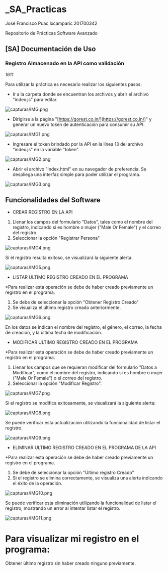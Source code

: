 # _SA_Practicas

José Francisco Puac Ixcamparic
201700342

Repositorio de Prácticas Software Avanzado

## [SA] Documentación de Uso

### Registro Almacenado en la API como validación

*1611*

Para utilizar la práctica es necesario realizar los siguientes pasos:

- Ir a la carpeta donde se encuentran los archivos y abrir el archivo "index.js" para editar.

![capturas/IMG.png](capturas/IMG.png)

- Dirigirse a la página "[https://gorest.co.in/](https://gorest.co.in/)" y generar un nuevo token de autenticación para consumir su API.

![capturas/IMG1.png](capturas/IMG1.png)

- Ingresare el token brindado por la API en la línea 13 del archivo "index.js" en la variable "token".

![capturas/IMG2.png](capturas/IMG2.png)

- Abrir el archivo "index.html" en su navegador de preferencia. Se despliega una interfaz simple para poder utilizar el programa.

![capturas/IMG3.png](capturas/IMG3.png)

## Funcionalidades del Software

- CREAR REGISTRO EN LA API
1. Llenar los campos del formulario "Datos", tales como el nombre del registro, indicando si es hombre o mujer ("Male Or Female") y el correo del registro.
2. Seleccionar la opción "Registrar Persona"

![capturas/IMG4.png](capturas/IMG4.png)

Si el registro resulta exitoso, se visualizará la siguiente alerta:

![capturas/IMG5.png](capturas/IMG5.png)

- LISTAR ULTIMO REGISTRO CREADO EN EL PROGRAMA

*Para realizar esta operación se debe de haber creado previamente un registro en el programa.

1. Se debe de seleccionar la opción "Obtener Registro Creado"
2. Se visualiza el último registro creado anteriormente.

![capturas/IMG6.png](capturas/IMG6.png)

En los datos se indican el nombre del registro, el género, el correo, la fecha de creación, y la última fecha de modificación.

- MODIFICAR ULTIMO REGISTRO CREADO EN EL PROGRAMA

*Para realizar esta operación se debe de haber creado previamente un registro en el programa.

1. Llenar los campos que se requieran modificar del formulario "Datos a Modificar", como el nombre del registro, indicando si es hombre o mujer ("Male Or Female") o el correo del registro.
2. Seleccionar la opción "Modificar Registro".

![capturas/IMG7.png](capturas/IMG7.png)

Si el registro se modifica exitosamente, se visualizará la siguiente alerta:

![capturas/IMG8.png](capturas/IMG8.png)

Se puede verificar esta actualización utilizando la funcionalidad de listar el registro.

![capturas/IMG9.png](capturas/IMG9.png)

- ELIMINAR ULTIMO REGISTRO CREADO EN EL PROGRAMA DE LA API

*Para realizar esta operación se debe de haber creado previamente un registro en el programa.

1. Se debe de seleccionar la opción "Último registro Creado"
2. Si el registro se elimina correctamente, se visualiza una alerta indicando el éxito de la operación.

![capturas/IMG10.png](capturas/IMG10.png)

Se puede verificar esta eliminación utilizando la funcionalidad de listar el registro, mostrando un error al intentar listar el registro.

![capturas/IMG11.png](capturas/IMG11.png)

# Para visualizar mi registro en el programa:

Obtener último registro sin haber creado ninguno previamente.